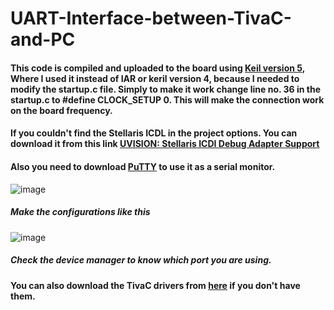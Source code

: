 # UART-Interface-between-TivaC-and-PC


#### This code is compiled and uploaded to the board using [Keil version 5](https://www.keil.com/demo/eval/arm.htm), Where I used it instead of IAR or keril version 4, because I needed to modify the startup.c file. Simply to make it work change line no. 36 in the startup.c to **#define CLOCK_SETUP 0**. This will make the connection work on the board frequency.
#### If you couldn't find the Stellaris ICDL in the project options. You can download it from this link [UVISION: Stellaris ICDI Debug Adapter Support](https://developer.arm.com/documentation/ka002280/latest)
#### Also you need to download [PuTTY](https://www.putty.org/) to use it as a serial monitor.   
![image](https://user-images.githubusercontent.com/74486351/167730569-672772a8-c6ed-44be-b7b4-5dff63a0f263.png)
##### Make the configurations like this
![image](https://user-images.githubusercontent.com/74486351/167730750-f2039663-a5aa-463b-ada8-3d9d732242ba.png)
##### Check the device manager to know which port you are using.
#### You can also download the TivaC drivers from [here](https://www.ti.com/tool/SW-TM4C#downloads) if you don't have them.
